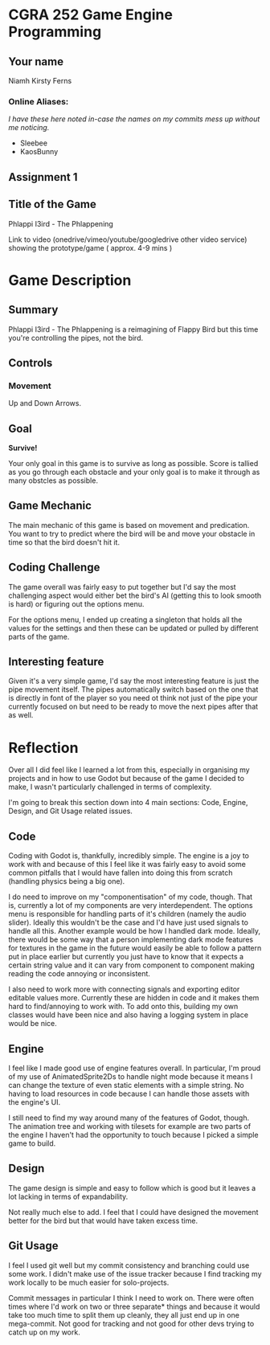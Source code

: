 # CGRA 252 Game Engine Programming
## Your name
Niamh Kirsty Ferns

### Online Aliases:
*I have these here noted in-case the names on my commits mess up without me noticing.*
- Sleebee
- KaosBunny

## Assignment 1
## Title of the Game
Phlappi I3ird - The Phlappening

Link to video (onedrive/vimeo/youtube/googledrive other video service) showing the prototype/game ( approx. 4-9 mins )

# Game Description
## Summary
Phlappi I3ird - The Phlappening is a reimagining of Flappy Bird but this time you're controlling the pipes, not the bird.


## Controls
### Movement
Up and Down Arrows.

## Goal
**Survive!**

Your only goal in this game is to survive as long as possible. Score is tallied as you go through each obstacle and your only goal is to make it through as many obstcles as possible.

## Game Mechanic
The main mechanic of this game is based on movement and predication. You want to try to predict where the bird will be and move your obstacle in time so that the bird doesn't hit it.

## Coding Challenge
The game overall was fairly easy to put together but I'd say the most challenging aspect would either bet the bird's AI (getting this to look smooth is hard) or figuring out the options menu.

For the options menu, I ended up creating a singleton that holds all the values for the settings and then these can be updated or pulled by different parts of the game.

## Interesting feature
Given it's a very simple game, I'd say the most interesting feature is just the pipe movement itself. The pipes automatically switch based on the one that is directly in font of the player so you need ot think not just of the pipe your currently focused on but need to be ready to move the next pipes after that as well.

# Reflection
Over all I did feel like I learned a lot from this, especially in organising my projects and in how to use Godot but because of the game I decided to make, I wasn't particularly challenged in terms of complexity.

I'm going to break this section down into 4 main sections: Code, Engine, Design, and Git Usage related issues.

## Code
Coding with Godot is, thankfully, incredibly simple. The engine is a joy to work with and because of this I feel like it was fairly easy to avoid some common pitfalls that I would have fallen into doing this from scratch (handling physics being a big one).

I do need to improve on my "componentisation" of my code, though. That is, currently a lot of my components are very interdependent. The options menu is responsible for handling parts of it's children (namely the audio slider). Ideally this wouldn't be the case and I'd have just used signals to handle all this. Another example would be how I handled dark mode. Ideally, there would be some way that a person implementing dark mode features for textures in the game in the future would easily be able to follow a pattern put in place earlier but currently you just have to know that it expects a certain string value and it can vary from component to component making reading the code annoying or inconsistent.

I also need to work more with connecting signals and exporting editor editable values more. Currently these are hidden in code and it makes them hard to find/annoying to work with. To add onto this, building my own classes would have been nice and also having a logging system in place would be nice.

## Engine
I feel like I made good use of engine features overall. In particular, I'm proud of my use of AnimatedSprite2Ds to handle night mode because it means I can change the texture of even static elements with a simple string. No having to load resources in code because I can handle those assets with the engine's UI.

I still need to find my way around many of the features of Godot, though. The animation tree and working with tilesets for example are two parts of the engine I haven't had the opportunity to touch because I picked a simple game to build.

## Design
The game design is simple and easy to follow which is good but it leaves a lot lacking in terms of expandability.

Not really much else to add. I feel that I could have designed the movement better for the bird but that would have taken excess time.

## Git Usage
I feel I used git well but my commit consistency and branching could use some work. I didn't make use of the issue tracker because I find tracking my work locally to be much easier for solo-projects. 

Commit messages in particular I think I need to work on. There were often times where I'd work on two or three separate* things and because it would take too much time to split them up cleanly, they all just end up in one mega-commit. Not good for tracking and not good for other devs trying to catch up on my work.

